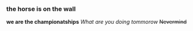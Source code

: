 ### the horse is on the wall
**we are the championatships**
_What are you doing tommorow_
~~Nevermind~~
